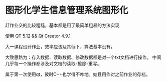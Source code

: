 # 图形化学生信息管理系统图形化
赶作业交的比较粗糙，基本都是用了最简单粗暴的方法实现  

使用 QT 5.12 && Qt Creator 4.9.1   

大一课程设计作业，效率应该及其低下，算法基本没有。

大致思路为：存入数据、读取数据、修改数据都是对一个txt文档进行操作。
中间几乎每一个操作都涉及对文档的读取-擦除-重写。

属于第一次使用qt，彼时C++也学得不咋地。姑且用作对之前作业的存档。
